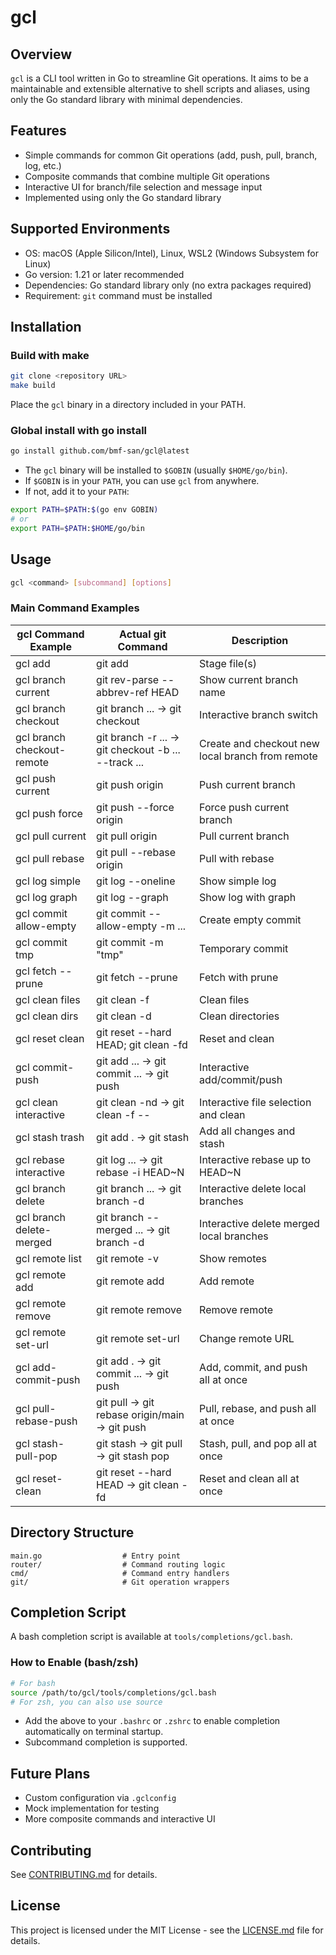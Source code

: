 # gcl

## Overview

`gcl` is a CLI tool written in Go to streamline Git operations. It aims to be a maintainable and extensible alternative to shell scripts and aliases, using only the Go standard library with minimal dependencies.

## Features
- Simple commands for common Git operations (add, push, pull, branch, log, etc.)
- Composite commands that combine multiple Git operations
- Interactive UI for branch/file selection and message input
- Implemented using only the Go standard library

## Supported Environments
- OS: macOS (Apple Silicon/Intel), Linux, WSL2 (Windows Subsystem for Linux)
- Go version: 1.21 or later recommended
- Dependencies: Go standard library only (no extra packages required)
- Requirement: `git` command must be installed

## Installation

### Build with make

```sh
git clone <repository URL>
make build
```

Place the `gcl` binary in a directory included in your PATH.

### Global install with go install

```sh
go install github.com/bmf-san/gcl@latest
```

- The `gcl` binary will be installed to `$GOBIN` (usually `$HOME/go/bin`).
- If `$GOBIN` is in your `PATH`, you can use `gcl` from anywhere.
- If not, add it to your `PATH`:

```sh
export PATH=$PATH:$(go env GOBIN)
# or
export PATH=$PATH:$HOME/go/bin
```

## Usage

```sh
gcl <command> [subcommand] [options]
```

### Main Command Examples

|     gcl Command Example      |       Actual git Command       |              Description               |
| --------------------------- | ------------------------------ | -------------------------------------- |
| gcl add <file>              | git add <file>                 | Stage file(s)                          |
| gcl branch current          | git rev-parse --abbrev-ref HEAD| Show current branch name               |
| gcl branch checkout         | git branch ... → git checkout <selected> | Interactive branch switch     |
| gcl branch checkout-remote  | git branch -r ... → git checkout -b ... --track ... | Create and checkout new local branch from remote |
| gcl push current            | git push origin <branch>        | Push current branch                    |
| gcl push force              | git push --force origin <branch>| Force push current branch              |
| gcl pull current            | git pull origin <branch>        | Pull current branch                    |
| gcl pull rebase             | git pull --rebase origin <branch>| Pull with rebase                      |
| gcl log simple              | git log --oneline               | Show simple log                        |
| gcl log graph               | git log --graph                 | Show log with graph                    |
| gcl commit allow-empty      | git commit --allow-empty -m ... | Create empty commit                    |
| gcl commit tmp              | git commit -m "tmp"             | Temporary commit                       |
| gcl fetch --prune           | git fetch --prune               | Fetch with prune                       |
| gcl clean files             | git clean -f                    | Clean files                            |
| gcl clean dirs              | git clean -d                    | Clean directories                      |
| gcl reset clean             | git reset --hard HEAD; git clean -fd | Reset and clean                   |
| gcl commit-push             | git add ... → git commit ... → git push | Interactive add/commit/push      |
| gcl clean interactive       | git clean -nd → git clean -f -- <selected> | Interactive file selection and clean |
| gcl stash trash             | git add . → git stash           | Add all changes and stash              |
| gcl rebase interactive      | git log ... → git rebase -i HEAD~N | Interactive rebase up to HEAD~N   |
| gcl branch delete           | git branch ... → git branch -d <selected> | Interactive delete local branches |
| gcl branch delete-merged    | git branch --merged ... → git branch -d <selected> | Interactive delete merged local branches |
| gcl remote list             | git remote -v                   | Show remotes                           |
| gcl remote add <name> <url> | git remote add <name> <url>     | Add remote                             |
| gcl remote remove <name>    | git remote remove <name>        | Remove remote                          |
| gcl remote set-url <name> <url> | git remote set-url <name> <url> | Change remote URL                  |
| gcl add-commit-push         | git add . → git commit ... → git push | Add, commit, and push all at once |
| gcl pull-rebase-push        | git pull → git rebase origin/main → git push | Pull, rebase, and push all at once |
| gcl stash-pull-pop          | git stash → git pull → git stash pop | Stash, pull, and pop all at once  |
| gcl reset-clean             | git reset --hard HEAD → git clean -fd | Reset and clean all at once        |

## Directory Structure

```
main.go                  # Entry point
router/                  # Command routing logic
cmd/                     # Command entry handlers
git/                     # Git operation wrappers
```

## Completion Script

A bash completion script is available at `tools/completions/gcl.bash`.

### How to Enable (bash/zsh)

```sh
# For bash
source /path/to/gcl/tools/completions/gcl.bash
# For zsh, you can also use source
```

- Add the above to your `.bashrc` or `.zshrc` to enable completion automatically on terminal startup.
- Subcommand completion is supported.

## Future Plans
- Custom configuration via `.gclconfig`
- Mock implementation for testing
- More composite commands and interactive UI

## Contributing

See [CONTRIBUTING.md](CONTRIBUTING.md) for details.

## License

This project is licensed under the MIT License - see the [LICENSE.md](LICENSE.md) file for details.